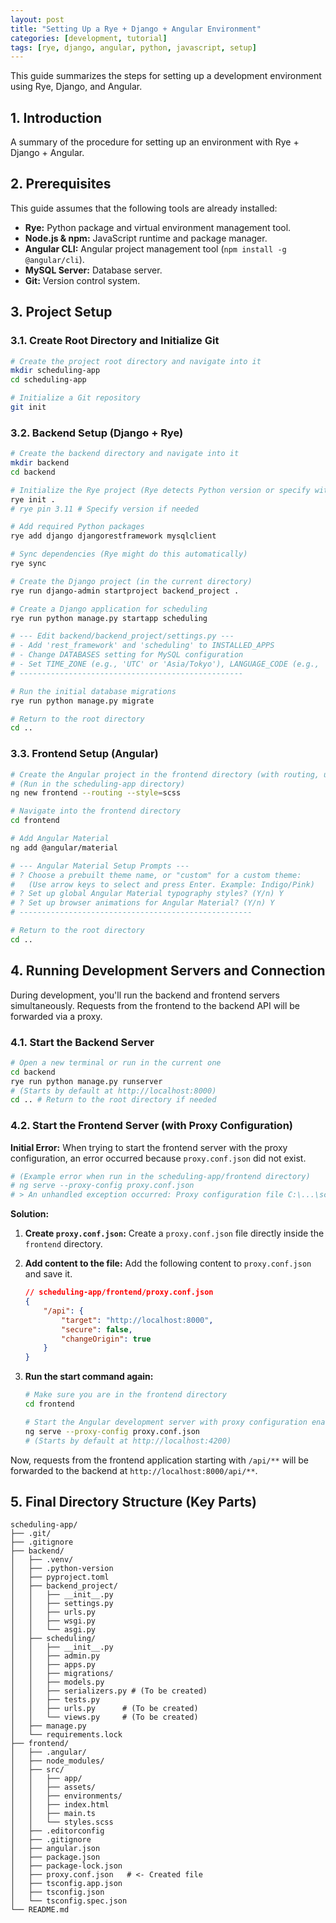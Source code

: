 ```yaml
---
layout: post
title: "Setting Up a Rye + Django + Angular Environment"
categories: [development, tutorial]
tags: [rye, django, angular, python, javascript, setup]
---
```


This guide summarizes the steps for setting up a development environment using Rye, Django, and Angular.

## 1. Introduction

A summary of the procedure for setting up an environment with Rye + Django + Angular.

## 2. Prerequisites

This guide assumes that the following tools are already installed:

*   **Rye:** Python package and virtual environment management tool.
*   **Node.js & npm:** JavaScript runtime and package manager.
*   **Angular CLI:** Angular project management tool (`npm install -g @angular/cli`).
*   **MySQL Server:** Database server.
*   **Git:** Version control system.

## 3. Project Setup

### 3.1. Create Root Directory and Initialize Git

```bash
# Create the project root directory and navigate into it
mkdir scheduling-app
cd scheduling-app

# Initialize a Git repository
git init
```

### 3.2. Backend Setup (Django + Rye)

```bash
# Create the backend directory and navigate into it
mkdir backend
cd backend

# Initialize the Rye project (Rye detects Python version or specify with rye pin <version>)
rye init .
# rye pin 3.11 # Specify version if needed

# Add required Python packages
rye add django djangorestframework mysqlclient

# Sync dependencies (Rye might do this automatically)
rye sync

# Create the Django project (in the current directory)
rye run django-admin startproject backend_project .

# Create a Django application for scheduling
rye run python manage.py startapp scheduling

# --- Edit backend/backend_project/settings.py ---
# - Add 'rest_framework' and 'scheduling' to INSTALLED_APPS
# - Change DATABASES setting for MySQL configuration
# - Set TIME_ZONE (e.g., 'UTC' or 'Asia/Tokyo'), LANGUAGE_CODE (e.g., 'en-us' or 'ja'), etc.
# --------------------------------------------------

# Run the initial database migrations
rye run python manage.py migrate

# Return to the root directory
cd ..
```

### 3.3. Frontend Setup (Angular)

```bash
# Create the Angular project in the frontend directory (with routing, using SCSS)
# (Run in the scheduling-app directory)
ng new frontend --routing --style=scss

# Navigate into the frontend directory
cd frontend

# Add Angular Material
ng add @angular/material

# --- Angular Material Setup Prompts ---
# ? Choose a prebuilt theme name, or "custom" for a custom theme:
#   (Use arrow keys to select and press Enter. Example: Indigo/Pink)
# ? Set up global Angular Material typography styles? (Y/n) Y
# ? Set up browser animations for Angular Material? (Y/n) Y
# ----------------------------------------------------

# Return to the root directory
cd ..
```

## 4. Running Development Servers and Connection

During development, you'll run the backend and frontend servers simultaneously. Requests from the frontend to the backend API will be forwarded via a proxy.

### 4.1. Start the Backend Server

```bash
# Open a new terminal or run in the current one
cd backend
rye run python manage.py runserver
# (Starts by default at http://localhost:8000)
cd .. # Return to the root directory if needed
```

### 4.2. Start the Frontend Server (with Proxy Configuration)

**Initial Error:** When trying to start the frontend server with the proxy configuration, an error occurred because `proxy.conf.json` did not exist.

```bash
# (Example error when run in the scheduling-app/frontend directory)
# ng serve --proxy-config proxy.conf.json
# > An unhandled exception occurred: Proxy configuration file C:\...\scheduling-app\frontend\proxy.conf.json does not exist.
```

**Solution:**

1.  **Create `proxy.conf.json`:** Create a `proxy.conf.json` file directly inside the `frontend` directory.
2.  **Add content to the file:** Add the following content to `proxy.conf.json` and save it.

    ```json
    // scheduling-app/frontend/proxy.conf.json
    {
        "/api": {
            "target": "http://localhost:8000",
            "secure": false,
            "changeOrigin": true
        }
    }
    ```

3.  **Run the start command again:**

    ```bash
    # Make sure you are in the frontend directory
    cd frontend

    # Start the Angular development server with proxy configuration enabled
    ng serve --proxy-config proxy.conf.json
    # (Starts by default at http://localhost:4200)
    ```

Now, requests from the frontend application starting with `/api/**` will be forwarded to the backend at `http://localhost:8000/api/**`.

## 5. Final Directory Structure (Key Parts)

```plaintext
scheduling-app/
├── .git/
├── .gitignore
├── backend/
│   ├── .venv/
│   ├── .python-version
│   ├── pyproject.toml
│   ├── backend_project/
│   │   ├── __init__.py
│   │   ├── settings.py
│   │   ├── urls.py
│   │   ├── wsgi.py
│   │   └── asgi.py
│   ├── scheduling/
│   │   ├── __init__.py
│   │   ├── admin.py
│   │   ├── apps.py
│   │   ├── migrations/
│   │   ├── models.py
│   │   ├── serializers.py # (To be created)
│   │   ├── tests.py
│   │   ├── urls.py      # (To be created)
│   │   └── views.py     # (To be created)
│   ├── manage.py
│   └── requirements.lock
├── frontend/
│   ├── .angular/
│   ├── node_modules/
│   ├── src/
│   │   ├── app/
│   │   ├── assets/
│   │   ├── environments/
│   │   ├── index.html
│   │   ├── main.ts
│   │   └── styles.scss
│   ├── .editorconfig
│   ├── .gitignore
│   ├── angular.json
│   ├── package.json
│   ├── package-lock.json
│   ├── proxy.conf.json   # <- Created file
│   ├── tsconfig.app.json
│   ├── tsconfig.json
│   └── tsconfig.spec.json
└── README.md
```
